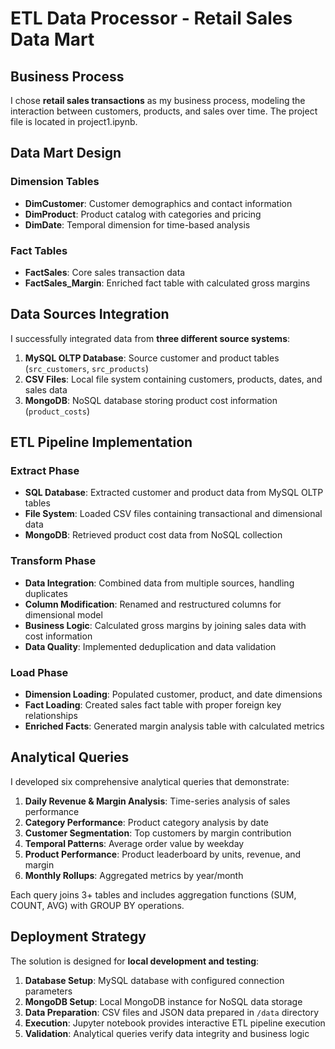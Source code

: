 # ETL Data Processor - Retail Sales Data Mart

## Business Process

I chose **retail sales transactions** as my business process, modeling the interaction between customers, products, and sales over time. The project file is located in project1.ipynb.

## Data Mart Design

### Dimension Tables
- **DimCustomer**: Customer demographics and contact information
- **DimProduct**: Product catalog with categories and pricing
- **DimDate**: Temporal dimension for time-based analysis

### Fact Tables
- **FactSales**: Core sales transaction data
- **FactSales_Margin**: Enriched fact table with calculated gross margins

## Data Sources Integration

I successfully integrated data from **three different source systems**:

1. **MySQL OLTP Database**: Source customer and product tables (`src_customers`, `src_products`)
2. **CSV Files**: Local file system containing customers, products, dates, and sales data
3. **MongoDB**: NoSQL database storing product cost information (`product_costs`)

## ETL Pipeline Implementation

### Extract Phase
- **SQL Database**: Extracted customer and product data from MySQL OLTP tables
- **File System**: Loaded CSV files containing transactional and dimensional data
- **MongoDB**: Retrieved product cost data from NoSQL collection

### Transform Phase
- **Data Integration**: Combined data from multiple sources, handling duplicates
- **Column Modification**: Renamed and restructured columns for dimensional model
- **Business Logic**: Calculated gross margins by joining sales data with cost information
- **Data Quality**: Implemented deduplication and data validation

### Load Phase
- **Dimension Loading**: Populated customer, product, and date dimensions
- **Fact Loading**: Created sales fact table with proper foreign key relationships
- **Enriched Facts**: Generated margin analysis table with calculated metrics

## Analytical Queries

I developed six comprehensive analytical queries that demonstrate:

1. **Daily Revenue & Margin Analysis**: Time-series analysis of sales performance
2. **Category Performance**: Product category analysis by date
3. **Customer Segmentation**: Top customers by margin contribution
4. **Temporal Patterns**: Average order value by weekday
5. **Product Performance**: Product leaderboard by units, revenue, and margin
6. **Monthly Rollups**: Aggregated metrics by year/month

Each query joins 3+ tables and includes aggregation functions (SUM, COUNT, AVG) with GROUP BY operations.

## Deployment Strategy

The solution is designed for **local development and testing**:

1. **Database Setup**: MySQL database with configured connection parameters
2. **MongoDB Setup**: Local MongoDB instance for NoSQL data storage
3. **Data Preparation**: CSV files and JSON data prepared in `/data` directory
4. **Execution**: Jupyter notebook provides interactive ETL pipeline execution
5. **Validation**: Analytical queries verify data integrity and business logic
